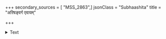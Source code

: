 +++
secondary_sources = [ "MSS_2863",]
jsonClass = "Subhaashita"
title = "अरिषङ्वर्ग एवायम्"

+++

<details><summary>Text</summary>

अरिषङ्वर्ग एवायम् अस्यास्तात पदानि षट्।  
तेषामेकमपि च्छिन्दन् खञ्जय भ्रमरीं श्रियम्॥
</details>
